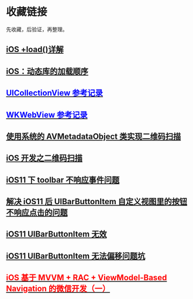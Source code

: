 # 收藏链接

先收藏，后验证，再整理。

## [iOS +load()详解](https://www.jianshu.com/p/7a4162f59991)

## [iOS：动态库的加载顺序](https://www.jianshu.com/p/ceb33cff30f6)

## [<font color=blue>UICollectionView 参考记录</font>](./UICollectionView参考记录.md)

## [<font color=blue>WKWebView 参考记录</font>](./WKWebView参考记录.md)

## [使用系统的 AVMetadataObject 类实现二维码扫描](https://blog.csdn.net/ant_huzi/article/details/50540337)

## [iOS 开发之二维码扫描](https://www.jianshu.com/p/7b1b530edcc4)

## [iOS11 下 toolbar 不响应事件问题](https://www.jianshu.com/p/c2ffc96525e8)

## [解决 iOS11 后 UIBarButtonItem 自定义视图里的按钮不响应点击的问题](https://www.jianshu.com/p/7bbbbdc25f8f)

## [iOS11 UIBarButtonItem 无效](http://www.voidcn.com/article/p-awgvyxvu-bxx.html)

## [iOS11 UIBarButtonItem 无法偏移问题坑](https://cloud.tencent.com/developer/article/1148087)

## [<font color=red>iOS 基于 MVVM + RAC + ViewModel-Based Navigation 的微信开发（一）</font>](https://www.jianshu.com/p/fd407a4ecb8e)
